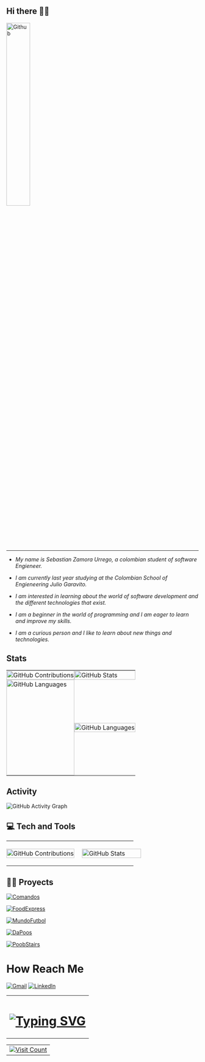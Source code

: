 ## Hi there 👋👋

<img width="35%" align="center" alt="Github" src="https://user-images.githubusercontent.com/48678280/88862734-4903af80-d201-11ea-968b-9c939d88a37c.gif" />

***

* _My name is Sebastian Zamora Urrego, a colombian student of software Engieneer._
* _I am currently last year studying at the Colombian School of Engieneering Julio Garavito._

* _I am interested in learning about the world of software development and the different technologies that exist._

* _I am a beginner in the world of programming and I am eager to learn and improve my skills._

* _I am a curious person and I like to learn about new things and technologies._

## Stats 

<div aling="center">
   <table style="border-collapse: collapse; width: 100%;">
        <tr>
            <td style="border: none; padding: 0; margin: 0;">
                <img src="https://github-readme-streak-stats.herokuapp.com/?user=SebZaUr&theme=dracula&hide_border=false" alt="GitHub Contributions" style="width: 100%; height: auto;"/>
            </td>
            <td style="border: none; padding: 0; margin: 0;">
                <img src="https://github-readme-stats.vercel.app/api?username=SebZaUr&theme=dracula&show_icons=true&hide_border=false&count_private=true" alt="GitHub Stats" style="width: 100%; height: auto;"/>
            </td>
        </tr>
        <tr>
            <td style="border: none; padding: 0; margin: 0;">
                <img src="https://github-readme-stats.vercel.app/api/top-langs/?username=SebZaUr&theme=dracula&show_icons=true&hide_border=false&layout=compact" alt="GitHub Languages" style="width: 100%; height: 250px; object-fit: cover;"/>
            </td>
            <td style="border: none; padding: 0; margin: 0;">
                <img src="https://github-contributor-stats.vercel.app/api?username=SebZaUr&limit=5&theme=dracula&combine_all_yearly_contributions=true" alt="GitHub Languages" style="width: 100%; height: auto;"/>
            </td>
        </tr>
    </table>
</div>

## Activity

![GitHub Activity Graph](https://github-readme-activity-graph.vercel.app/graph?username=SebZaUr&theme=dracula&hide_border=false)

## 💻 Tech and Tools

<div aling="center">
   <table style="border-collapse: collapse; width: 100%;">
        <tr>
            <td style="border: none; padding: 0; margin: 0;">
                <img src="https://skillicons.dev/icons?i=angular,bash,bootstrap,css,git,html,java,markdown,mongodb,mysql,npm,py,spring&perline=5" alt="GitHub Contributions" style="width: 100%; height: auto;"/>
            </td>
            <td style="border: none; padding: 0; margin: 0;">
                <img src="https://skillicons.dev/icons?i=azure,docker,eclipse,figma,github,githubactions,idea,kali,latex,linux,maven,postman,pycharm,vim,vscode,windows&perline=5" alt="GitHub Stats" style="width: 100%; height: auto; padding: 20px;"/>
            </td>
        </tr>
  </table>
</div>

## 👨‍💻 Proyects

[![Comandos](https://github-readme-stats.vercel.app/api/pin/?username=SebZaUr&repo=Comandos&theme=dracula&hide_border=false)](https://github.com/SebZaUr/Comandos)

[![FoodExpress](https://github-readme-stats.vercel.app/api/pin/?username=SebZaUr&repo=FoodExpress&theme=dracula&hide_border=false)](https://github.com/SebZaUr/FoodExpress)

[![MundoFutbol](https://github-readme-stats.vercel.app/api/pin/?username=SebZaUr&repo=MundoFutbol&theme=dracula&hide_border=false)](https://github.com/SebZaUr/MundoFutbol)

[![DaPoos](https://github-readme-stats.vercel.app/api/pin/?username=SebZaUr&repo=DaPoos&theme=dracula&hide_border=false)](https://github.com/SebZaUr/DaPoos)

[![PoobStairs](https://github-readme-stats.vercel.app/api/pin/?username=SebZaUr&repo=PoobStairs&theme=dracula&hide_border=false)](https://github.com/SebZaUr/PoobStairs)

<table width="100%" align="center">
  <tr>
    <td align="center">
      <h1>
        <a href="https://git.io/typing-svg">
          <img src="https://readme-typing-svg.herokuapp.com/?lines=Fighting+with+this+;since+2019&center=true&size=30&color=00ff00" alt="Typing SVG" />
        </a>
      </h1>
    </td>

# How Reach Me

[![Gmail](https://skillicons.dev/icons?i=gmail)](mailto:sebassele2008@gmail.com) [![LinkedIn](https://skillicons.dev/icons?i=linkedin)](https://www.linkedin.com/in/sebastian-zamora-urrego-b777a9196/)

<table>
    <td align="right">
      <a href="https://visitcount.itsvg.in">
        <img src="https://visitcount.itsvg.in/api?id=SebZaUr&icon=0&color=3" alt="Visit Count" />
      </a>
    </td>
  </tr>
</table>